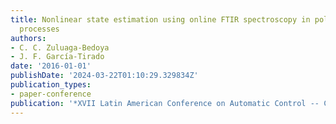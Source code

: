 ```yaml
---
title: Nonlinear state estimation using online FTIR spectroscopy in polymerization
  processes
authors:
- C. C. Zuluaga-Bedoya
- J. F. García-Tirado
date: '2016-01-01'
publishDate: '2024-03-22T01:10:29.329834Z'
publication_types:
- paper-conference
publication: '*XVII Latin American Conference on Automatic Control -- CLCA 2016*'
---
```

